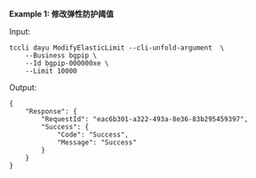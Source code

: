 **Example 1: 修改弹性防护阈值**



Input: 

```
tccli dayu ModifyElasticLimit --cli-unfold-argument  \
    --Business bgpip \
    --Id bgpip-000000xe \
    --Limit 10000
```

Output: 
```
{
    "Response": {
        "RequestId": "eac6b301-a322-493a-8e36-83b295459397",
        "Success": {
            "Code": "Success",
            "Message": "Success"
        }
    }
}
```

